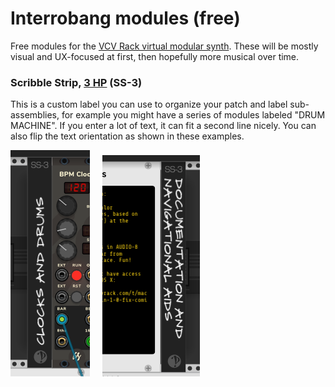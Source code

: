 # Interrobang modules (free)

Free modules for the [VCV Rack virtual modular synth](https://vcvrack.com/). These will be mostly visual and UX-focused at first, then hopefully more musical over time.

### Scribble Strip, [3 HP](http://www.doepfer.de/a100_man/a100m_e.htm) (SS-3)
This is a custom label you can use to organize your patch and label sub-assemblies, for example you might have a series of modules labeled "DRUM MACHINE". If you enter a lot of text, it can fit a second line nicely. You can also flip the text orientation as shown in these examples.

![One line, bottom to top](doc/ss3-demo-one-line.png?raw=true "Title")
&nbsp; &nbsp;
![Two lines, top to bottom](doc/ss3-demo-two-lines.png?raw=true "Title")
